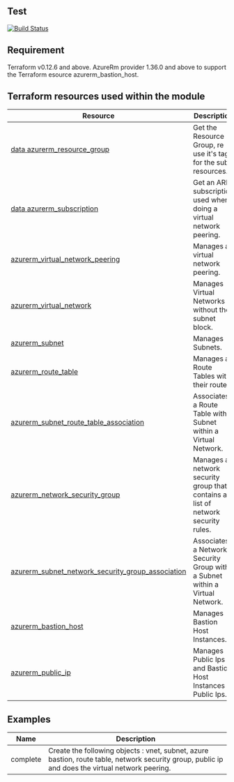 Test
-----
[![Build Status](https://dev.azure.com/jamesdld23/vpc_lab/_apis/build/status/JamesDLD.terraform-azurerm-Az-VirtualNetwork?branchName=master)](https://dev.azure.com/jamesdld23/vpc_lab/_build/latest?definitionId=13&branchName=master)

Requirement
-----
Terraform v0.12.6 and above. 
AzureRm provider 1.36.0 and above to support the Terraform esource azurerm_bastion_host.

Terraform resources used within the module
-----
| Resource | Description |
|------|-------------|
| [data azurerm_resource_group](https://www.terraform.io/docs/providers/azurerm/d/resource_group.html) | Get the Resource Group, re use it's tags for the sub resources. |
| [data azurerm_subscription](https://www.terraform.io/docs/providers/azurerm/d/subscription.html) | Get an ARM subscription used when doing a virtual network peering. |
| [azurerm_virtual_network_peering](https://www.terraform.io/docs/providers/azurerm/r/virtual_network_peering.html) | Manages a virtual network peering. |
| [azurerm_virtual_network](https://www.terraform.io/docs/providers/azurerm/r/virtual_network.html) | Manages Virtual Networks without the subnet block. |
| [azurerm_subnet](https://www.terraform.io/docs/providers/azurerm/r/subnet.html) | Manages Subnets. |
| [azurerm_route_table](https://www.terraform.io/docs/providers/azurerm/r/route_table.html) | Manages a Route Tables with their routes. |
| [azurerm_subnet_route_table_association](https://www.terraform.io/docs/providers/azurerm/r/subnet_route_table_association.html) | Associates a Route Table with a Subnet within a Virtual Network. |
| [azurerm_network_security_group](https://www.terraform.io/docs/providers/azurerm/r/network_security_group.html) | Manages a network security group that contains a list of network security rules. |
| [azurerm_subnet_network_security_group_association](https://www.terraform.io/docs/providers/azurerm/r/subnet_network_security_group_association.html) | Associates a Network Security Group with a Subnet within a Virtual Network. |
| [azurerm_bastion_host](https://www.terraform.io/docs/providers/azurerm/r/bastion_host.html) | Manages Bastion Host Instances. |
| [azurerm_public_ip](https://www.terraform.io/docs/providers/azurerm/r/public_ip.html) | Manages Public Ips and Bastion Host Instances Public Ips. |


Examples
-----

| Name | Description |
|------|-------------|
| complete | Create the following objects : vnet, subnet, azure bastion, route table, network security group, public ip and does the virtual network peering. |